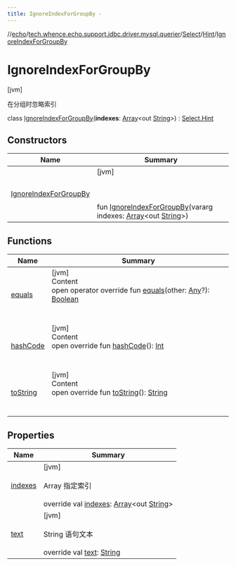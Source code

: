 ```yaml
---
title: IgnoreIndexForGroupBy -
---
```

//[echo](../../../../index.md)/[tech.whence.echo.support.jdbc.driver.mysql.querier](../../../index.md)/[Select](../../index.md)/[Hint](../index.md)/[IgnoreIndexForGroupBy](index.md)



# IgnoreIndexForGroupBy  
 [jvm] 

在分组时忽略索引

class [IgnoreIndexForGroupBy](index.md)(**indexes**: [Array](https://kotlinlang.org/api/latest/jvm/stdlib/kotlin/-array/index.html)<out [String](https://kotlinlang.org/api/latest/jvm/stdlib/kotlin/-string/index.html)>) : [Select.Hint](../index.md)   


## Constructors  
  
|  Name|  Summary| 
|---|---|
| [IgnoreIndexForGroupBy](-ignore-index-for-group-by.md)|  [jvm] <br><br><br><br>fun [IgnoreIndexForGroupBy](-ignore-index-for-group-by.md)(vararg indexes: [Array](https://kotlinlang.org/api/latest/jvm/stdlib/kotlin/-array/index.html)<out [String](https://kotlinlang.org/api/latest/jvm/stdlib/kotlin/-string/index.html)>)   <br>


## Functions  
  
|  Name|  Summary| 
|---|---|
| [equals](../../../../tech.whence.echo.webclient.response.exception/-response-unrecognized-exception/index.md#kotlin/Any/equals/#kotlin.Any?/PointingToDeclaration/)| [jvm]  <br>Content  <br>open operator override fun [equals](../../../../tech.whence.echo.webclient.response.exception/-response-unrecognized-exception/index.md#kotlin/Any/equals/#kotlin.Any?/PointingToDeclaration/)(other: [Any](https://kotlinlang.org/api/latest/jvm/stdlib/kotlin/-any/index.html)?): [Boolean](https://kotlinlang.org/api/latest/jvm/stdlib/kotlin/-boolean/index.html)  <br><br><br>
| [hashCode](../../../../tech.whence.echo.webclient.response.exception/-response-unrecognized-exception/index.md#kotlin/Any/hashCode/#/PointingToDeclaration/)| [jvm]  <br>Content  <br>open override fun [hashCode](../../../../tech.whence.echo.webclient.response.exception/-response-unrecognized-exception/index.md#kotlin/Any/hashCode/#/PointingToDeclaration/)(): [Int](https://kotlinlang.org/api/latest/jvm/stdlib/kotlin/-int/index.html)  <br><br><br>
| [toString](../../../../tech.whence.echo.webclient.response.exception/-response-unrecognized-exception/index.md#kotlin/Any/toString/#/PointingToDeclaration/)| [jvm]  <br>Content  <br>open override fun [toString](../../../../tech.whence.echo.webclient.response.exception/-response-unrecognized-exception/index.md#kotlin/Any/toString/#/PointingToDeclaration/)(): [String](https://kotlinlang.org/api/latest/jvm/stdlib/kotlin/-string/index.html)  <br><br><br>


## Properties  
  
|  Name|  Summary| 
|---|---|
| [indexes](index.md#tech.whence.echo.support.jdbc.driver.mysql.querier/Select.Hint.IgnoreIndexForGroupBy/indexes/#/PointingToDeclaration/)|  [jvm] <br><br>Array<out String> 指定索引<br><br>override val [indexes](index.md#tech.whence.echo.support.jdbc.driver.mysql.querier/Select.Hint.IgnoreIndexForGroupBy/indexes/#/PointingToDeclaration/): [Array](https://kotlinlang.org/api/latest/jvm/stdlib/kotlin/-array/index.html)<out [String](https://kotlinlang.org/api/latest/jvm/stdlib/kotlin/-string/index.html)>   <br>
| [text](index.md#tech.whence.echo.support.jdbc.driver.mysql.querier/Select.Hint.IgnoreIndexForGroupBy/text/#/PointingToDeclaration/)|  [jvm] <br><br>String 语句文本<br><br>override val [text](index.md#tech.whence.echo.support.jdbc.driver.mysql.querier/Select.Hint.IgnoreIndexForGroupBy/text/#/PointingToDeclaration/): [String](https://kotlinlang.org/api/latest/jvm/stdlib/kotlin/-string/index.html)   <br>

